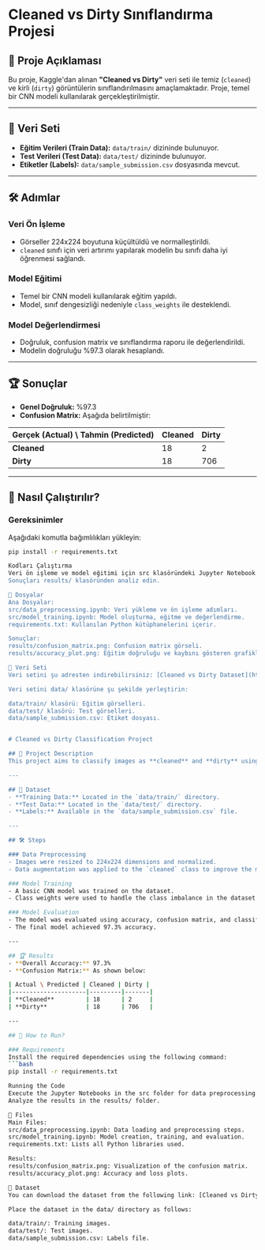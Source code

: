 # Cleaned vs Dirty Sınıflandırma Projesi

## 📄 Proje Açıklaması
Bu proje, Kaggle'dan alınan **"Cleaned vs Dirty"** veri seti ile temiz (`cleaned`) ve kirli (`dirty`) görüntülerin sınıflandırılmasını amaçlamaktadır. Proje, temel bir CNN modeli kullanılarak gerçekleştirilmiştir.

---

## 📁 Veri Seti
- **Eğitim Verileri (Train Data):** `data/train/` dizininde bulunuyor.
- **Test Verileri (Test Data):** `data/test/` dizininde bulunuyor.
- **Etiketler (Labels):** `data/sample_submission.csv` dosyasında mevcut.

---

## 🛠️ Adımlar

### Veri Ön İşleme
- Görseller 224x224 boyutuna küçültüldü ve normalleştirildi.
- `cleaned` sınıfı için veri artırımı yapılarak modelin bu sınıfı daha iyi öğrenmesi sağlandı.

### Model Eğitimi
- Temel bir CNN modeli kullanılarak eğitim yapıldı.
- Model, sınıf dengesizliği nedeniyle `class_weights` ile desteklendi.

### Model Değerlendirmesi
- Doğruluk, confusion matrix ve sınıflandırma raporu ile değerlendirildi.
- Modelin doğruluğu %97.3 olarak hesaplandı.

---

## 🏆 Sonuçlar
- **Genel Doğruluk:** %97.3
- **Confusion Matrix:** Aşağıda belirtilmiştir:

| Gerçek (Actual) \ Tahmin (Predicted) | Cleaned | Dirty |
|--------------------------------------|---------|-------|
| **Cleaned**                         | 18      | 2     |
| **Dirty**                           | 18      | 706   |

---

## 🚀 Nasıl Çalıştırılır?

### Gereksinimler
Aşağıdaki komutla bağımlılıkları yükleyin:
```bash
pip install -r requirements.txt

Kodları Çalıştırma
Veri ön işleme ve model eğitimi için src klasöründeki Jupyter Notebook'ları çalıştırın.
Sonuçları results/ klasöründen analiz edin.

📂 Dosyalar
Ana Dosyalar:
src/data_preprocessing.ipynb: Veri yükleme ve ön işleme adımları.
src/model_training.ipynb: Model oluşturma, eğitme ve değerlendirme.
requirements.txt: Kullanılan Python kütüphanelerini içerir.

Sonuçlar:
results/confusion_matrix.png: Confusion matrix görseli.
results/accuracy_plot.png: Eğitim doğruluğu ve kaybını gösteren grafikler.

🔗 Veri Seti
Veri setini şu adresten indirebilirsiniz: [Cleaned vs Dirty Dataset](https://www.kaggle.com/competitions/platesv2/data)

Veri setini data/ klasörüne şu şekilde yerleştirin:

data/train/ klasörü: Eğitim görselleri.
data/test/ klasörü: Test görselleri.
data/sample_submission.csv: Etiket dosyası.


# Cleaned vs Dirty Classification Project

## 📄 Project Description
This project aims to classify images as **cleaned** and **dirty** using the **"Cleaned vs Dirty"** dataset from Kaggle. The project was implemented using a basic CNN model.

---

## 📁 Dataset
- **Training Data:** Located in the `data/train/` directory.
- **Test Data:** Located in the `data/test/` directory.
- **Labels:** Available in the `data/sample_submission.csv` file.

---

## 🛠️ Steps

### Data Preprocessing
- Images were resized to 224x224 dimensions and normalized.
- Data augmentation was applied to the `cleaned` class to improve the model's learning.

### Model Training
- A basic CNN model was trained on the dataset.
- Class weights were used to handle the class imbalance in the dataset.

### Model Evaluation
- The model was evaluated using accuracy, confusion matrix, and classification report.
- The final model achieved 97.3% accuracy.

---

## 🏆 Results
- **Overall Accuracy:** 97.3%
- **Confusion Matrix:** As shown below:

| Actual \ Predicted | Cleaned | Dirty |
|---------------------|---------|-------|
| **Cleaned**         | 18      | 2     |
| **Dirty**           | 18      | 706   |

---

## 🚀 How to Run?

### Requirements
Install the required dependencies using the following command:
```bash
pip install -r requirements.txt

Running the Code
Execute the Jupyter Notebooks in the src folder for data preprocessing and model training.
Analyze the results in the results/ folder.

📂 Files
Main Files:
src/data_preprocessing.ipynb: Data loading and preprocessing steps.
src/model_training.ipynb: Model creation, training, and evaluation.
requirements.txt: Lists all Python libraries used.

Results:
results/confusion_matrix.png: Visualization of the confusion matrix.
results/accuracy_plot.png: Accuracy and loss plots.

🔗 Dataset
You can download the dataset from the following link: [Cleaned vs Dirty Dataset](https://www.kaggle.com/competitions/platesv2/data)

Place the dataset in the data/ directory as follows:

data/train/: Training images.
data/test/: Test images.
data/sample_submission.csv: Labels file.
